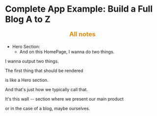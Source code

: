 # Complete App Example: Build a Full Blog A to Z

<p style="text-align: center; font-size: 20px; font-weight: bold; color: #e68a00"> All notes </p>

- Hero Section:
  - And on this HomePage, I wanna do two things.

I wanna output two things.

The first thing that should be rendered

is like a Hero section.

And that's just how we typically call that.

It's this wall -- section where we present our main product

or in the case of a blog, maybe ourselves.
